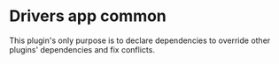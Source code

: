 # Drivers app common

This plugin's only purpose is to declare dependencies to override other plugins' dependencies and fix conflicts.
